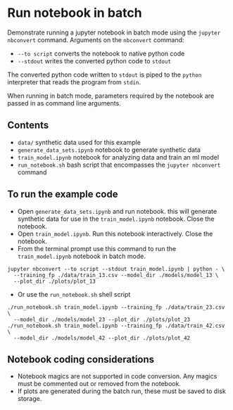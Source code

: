 # Run notebook in batch
Demonstrate running a jupyter notebook in batch mode using the `jupyter nbconvert` command. Arguments on the `nbconvert` command:
* `--to script` converts the notebook to native python code
* `--stdout` writes the converted python code to `stdout`

The converted python code written to `stdout` is piped to the `python` interpreter that reads the program from `stdin`.

When running in batch mode, parameters required by the notebook are passed in as command line arguments.

## Contents
* `data/` synthetic data used for this example
* `generate_data_sets.ipynb` notebook to generate synthetic data
* `train_model.ipynb` notebook for analyzing data and train an ml model
* `run_notebook.sh` bash script that encompasses the `jupyter nbconvert` command

## To run the example code
* Open `generate_data_sets.ipynb` and run notebook.  this will generate synthetic data for use in the `train_model.ipynb` notebook. Close the notebook.
* Open `train_model.ipynb`.  Run this notebook interactively.  Close the notebook.
* From the terminal prompt use this command to run the `train_model.ipynb` notebook in batch mode.
```
jupyter nbconvert --to script --stdout train_model.ipynb | python - \
  --training_fp ./data/train_13.csv --model_dir ./models/model_13 \
  --plot_dir ./plots/plot_13
```
* Or use the `run_notebook.sh` shell script
```
./run_notebook.sh train_model.ipynb --training_fp ./data/train_23.csv \
  --model_dir ./models/model_23 --plot_dir ./plots/plot_23
./run_notebook.sh train_model.ipynb --training_fp ./data/train_42.csv \
  --model_dir ./models/model_42 --plot_dir ./plots/plot_42
```

## Notebook coding considerations
* Notebook magics are not supported in code conversion.  Any magics must be commented out or removed from the notebook.
* If plots are generated during the batch run, these must be saved to disk storage.
